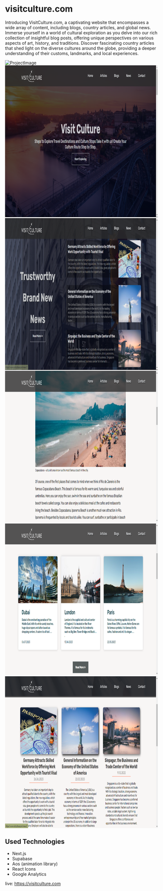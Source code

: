 # visitculture.com

Introducing VisitCulture.com, a captivating website that encompasses a wide array of content, including blogs, country articles, and global news. Immerse yourself in a world of cultural exploration as you delve into our rich collection of insightful blog posts, offering unique perspectives on various aspects of art, history, and traditions. Discover fascinating country articles that shed light on the diverse cultures around the globe, providing a deeper understanding of their customs, landmarks, and local experiences.

<img src="./public/visitculture.gif" alt ="ProjectImage" width = "100%" height = "500px" />

<img src="./public/projectImage-1.png" alt ="ProjectImage" width = "100%" height = "500px" />
<img src="./public/projectImage-2.png" alt ="ProjectImage" width = "100%" height = "500px" />
<img src="./public/projectImage-3.png" alt ="ProjectImage" width = "100%" height = "500px" />
<img src="./public/projectImage-4.png" alt ="ProjectImage" width = "100%" height = "500px" />
<img src="./public/projectImage-5.png" alt ="ProjectImage" width = "100%" height = "500px" />

## Used Technologies

- Next.js
- Supabase
- Aos (animation library)
- React Icons
- Google Analytics

live: https://visitculture.com
